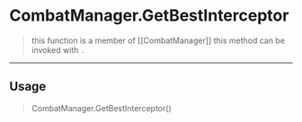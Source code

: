 # CombatManager.GetBestInterceptor
> this function is a member of [[CombatManager]]
> this method can be invoked with `.`
-----
## Usage
> CombatManager.GetBestInterceptor()
